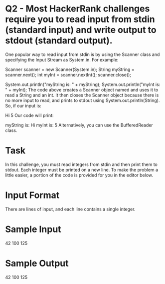 # Q2 - Most HackerRank challenges require you to read input from stdin (standard input) and write output to stdout (standard output).
One popular way to read input from stdin is by using the Scanner class and specifying the Input Stream as System.in. For example:

Scanner scanner = new Scanner(System.in);
String myString = scanner.next();
int myInt = scanner.nextInt();
scanner.close();

System.out.println("myString is: " + myString);
System.out.println("myInt is: " + myInt);
The code above creates a Scanner object named  and uses it to read a String and an int. It then closes the Scanner object because 
there is no more input to read, and prints to stdout using System.out.println(String). So, 
if our input is:

Hi 5
Our code will print:

myString is: Hi
myInt is: 5
Alternatively, you can use the BufferedReader class.

# Task
In this challenge, you must read  integers from stdin and then print them to stdout. Each integer must be printed on a new line. 
To make the problem a little easier, a portion of the code is provided for you in the editor below.

# Input Format
There are  lines of input, and each line contains a single integer.

# Sample Input
42
100
125
# Sample Output
42
100
125
